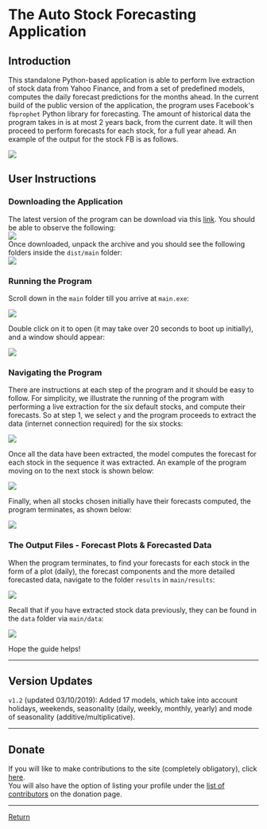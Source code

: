 # The Auto Stock Forecasting Application

## Introduction

This standalone Python-based application is able to perform live extraction of stock data from Yahoo Finance, and from a set of predefined models, computes the daily forecast predictions for the months ahead. In the current build of the public version of the application, the program uses Facebook's `fbprophet` Python library for forecasting. The amount of historical data the program takes in is at most 2 years back, from the current date. It will then proceed to perform forecasts for each stock, for a full year ahead. An example of the output for the stock FB is as follows.

<img src="img/FB_forecast.png?raw=true"/>

## User Instructions

### Downloading the Application

The latest version of the program can be download via this [link](https://www.dropbox.com/s/v1ts5w5jpnyls6o/main.zip?dl=0). You should be able to observe the following:
<br>
<img src="img/dropbox.png?raw=true"/>
<br>
Once downloaded, unpack the archive and you should see the following folders inside the `dist/main` folder:
<br>
<img src="img/main_folder.png?raw=true"/>
<br>

### Running the Program

Scroll down in the `main` folder till you arrive at `main.exe`:

<img src="img/main_folder_mainexe.png?raw=true"/>

Double click on it to open (it may take over 20 seconds to boot up initially), and a window should appear:

<img src="img/app_1.png?raw=true"/>

### Navigating the Program

There are instructions at each step of the program and it should be easy to follow. For simplicity, we illustrate the running of the program with performing a live extraction for the six default stocks, and compute their forecasts. So at step 1, we select `y` and the program proceeds to extract the data (internet connection required) for the six stocks:

<img src="img/screenshot_1.png?raw=true"/>

Once all the data have been extracted, the model computes the forecast for each stock in the sequence it was extracted. An example of the program moving on to the next stock is shown below:

<img src="img/screenshot_2.png?raw=true"/>

Finally, when all stocks chosen initially have their forecasts computed, the program terminates, as shown below:

<img src="img/screenshot_3.png?raw=true"/>

### The Output Files - Forecast Plots & Forecasted Data

When the program terminates, to find your forecasts for each stock in the form of a plot (daily), the forecast components and the more detailed forecasted data, navigate to the folder `results` in `main/results`:

<img src="img/results_folder.png?raw=true"/>

Recall that if you have extracted stock data previously, they can be found in the `data` folder via `main/data`:

<img src="img/data_folder.png?raw=true"/>

Hope the guide helps!

-----

## Version Updates

`v1.2` (updated 03/10/2019): Added 17 models, which take into account holidays, weekends, seasonality (daily, weekly, monthly, yearly) and mode of seasonality (additive/multiplicative).

-----

## Donate

If you will like to make contributions to the site (completely obligatory), click [here](https://weihao94.github.io/auto-stock-forecasting-app/pages/donate).
<br>
You will also have the option of listing your profile under the [list of contributors](https://weihao94.github.io/auto-stock-forecasting-app/pages/donate) on the donation page.
<br>

-----

[Return](https://weihao94.github.io/)